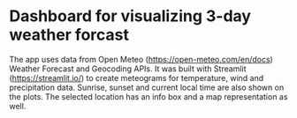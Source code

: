 # Dashboard for visualizing 3-day weather forcast

The app uses data from Open Meteo (https://open-meteo.com/en/docs) Weather Forecast and Geocoding APIs. It was built with Streamlit (https://streamlit.io/) to create meteograms for temperature, wind and precipitation data. Sunrise, sunset and current local time are also shown on the plots. The selected location has an info box and a map representation as well.
